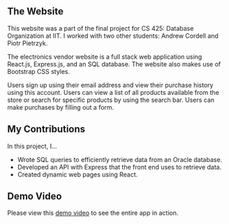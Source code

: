 ## The Website

This website was a part of the final project for CS 425: Database Organization at IIT. I worked with two other students: Andrew Cordell and Piotr Pietrzyk.

The electronics vendor website is a full stack web application using React.js, Express.js, and an SQL database. The website also makes use of Bootstrap CSS styles.

Users sign up using their email address and view their purchase history using this account. Users can view a list of all products available from the store or search for specific products by using the search bar. Users can make purchases by filling out a form.


## My Contributions
In this project, I...
- Wrote SQL queries to efficiently retrieve data from an Oracle database.
- Developed an API with Express that the front end uses to retrieve data.
- Created dynamic web pages using React.

## Demo Video
Please view this [demo video](https://drive.google.com/file/d/1qJhA9rHUpj2zPMSj_vdMQ7epneNVImbM/view?usp=sharing) to see the entire app in action.
